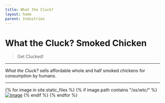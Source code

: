 ```yaml
---
title: What the Cluck?
layout: home
parent: Industries
---
```


# What the Cluck? Smoked Chicken
> Get Clucked!

---

*What the Cluck?* sells affordable whole and half smoked chickens for consumption by humans.  

---

{% for image in site.static_files %}
{% if image.path contains "/ss/wtc/" %}
<a href="{{ image.path }}"><img src="{{ image.path }}" alt="image" /></a>
{% endif %}
{% endfor %}